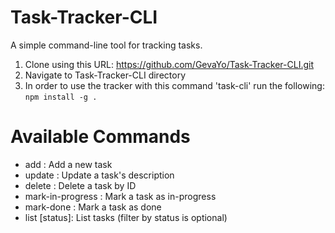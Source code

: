 # Task-Tracker-CLI

A simple command-line tool for tracking tasks.

1. Clone using this URL: https://github.com/GevaYo/Task-Tracker-CLI.git
2. Navigate to Task-Tracker-CLI directory
3. In order to use the tracker with this command 'task-cli' run the following: `npm install -g .`

# Available Commands

- add <description>: Add a new task
- update <id> <description>: Update a task's description
- delete <id>: Delete a task by ID
- mark-in-progress <id>: Mark a task as in-progress
- mark-done <id>: Mark a task as done
- list [status]: List tasks (filter by status is optional)
